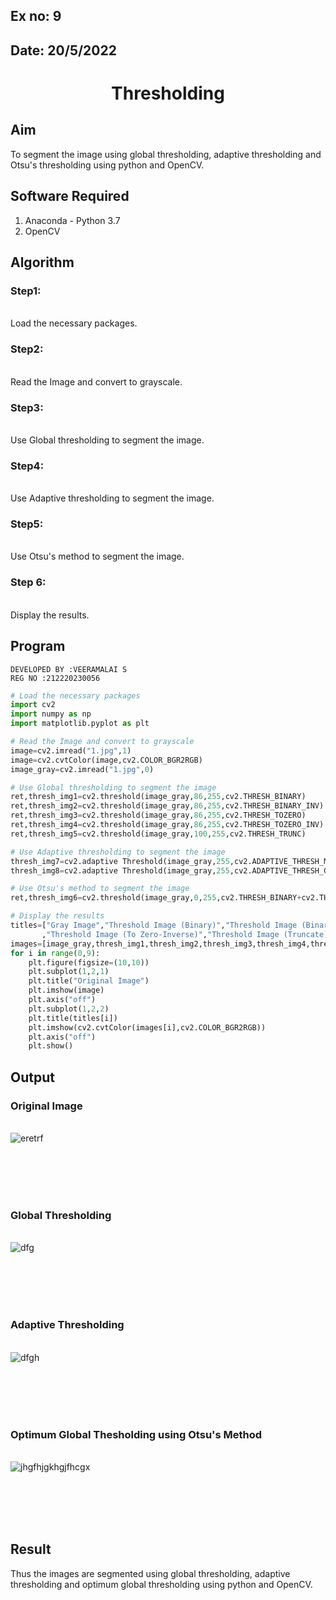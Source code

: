 ## Ex no: 9
## Date: 20/5/2022
# <p align="center">Thresholding
## Aim
To segment the image using global thresholding, adaptive thresholding and Otsu's thresholding using python and OpenCV.

## Software Required
1. Anaconda - Python 3.7
2. OpenCV

## Algorithm

### Step1:
<br>Load the necessary packages.

### Step2:
<br>Read the Image and convert to grayscale.

### Step3:
<br>Use Global thresholding to segment the image.

### Step4:
<br>Use Adaptive thresholding to segment the image.

### Step5:
<br>Use Otsu's method to segment the image.

### Step 6:
<br>Display the results.

## Program
```
DEVELOPED BY :VEERAMALAI S
REG NO :212220230056
```
```python
# Load the necessary packages
import cv2
import numpy as np
import matplotlib.pyplot as plt

# Read the Image and convert to grayscale
image=cv2.imread("1.jpg",1)
image=cv2.cvtColor(image,cv2.COLOR_BGR2RGB)
image_gray=cv2.imread("1.jpg",0)

# Use Global thresholding to segment the image
ret,thresh_img1=cv2.threshold(image_gray,86,255,cv2.THRESH_BINARY)
ret,thresh_img2=cv2.threshold(image_gray,86,255,cv2.THRESH_BINARY_INV)
ret,thresh_img3=cv2.threshold(image_gray,86,255,cv2.THRESH_TOZERO)
ret,thresh_img4=cv2.threshold(image_gray,86,255,cv2.THRESH_TOZERO_INV)
ret,thresh_img5=cv2.threshold(image_gray,100,255,cv2.THRESH_TRUNC)

# Use Adaptive thresholding to segment the image
thresh_img7=cv2.adaptive Threshold(image_gray,255,cv2.ADAPTIVE_THRESH_MEAN_C,cv2.THRESH_BINARY,11,2)
thresh_img8=cv2.adaptive Threshold(image_gray,255,cv2.ADAPTIVE_THRESH_GAUSSIAN_C,cv2.THRESH_BINARY,11,2)

# Use Otsu's method to segment the image 
ret,thresh_img6=cv2.threshold(image_gray,0,255,cv2.THRESH_BINARY+cv2.THRESH_OTSU)

# Display the results
titles=["Gray Image","Threshold Image (Binary)","Threshold Image (Binary Inverse)","Threshold Image (To Zero)"
       ,"Threshold Image (To Zero-Inverse)","Threshold Image (Truncate)","Otsu","Adaptive Threshold (Mean)","Adaptive Threshold (Gaussian)"]
images=[image_gray,thresh_img1,thresh_img2,thresh_img3,thresh_img4,thresh_img5,thresh_img6,thresh_img7,thresh_img8]
for i in range(0,9):
    plt.figure(figsize=(10,10))
    plt.subplot(1,2,1)
    plt.title("Original Image")
    plt.imshow(image)
    plt.axis("off")
    plt.subplot(1,2,2)
    plt.title(titles[i])
    plt.imshow(cv2.cvtColor(images[i],cv2.COLOR_BGR2RGB))
    plt.axis("off")
    plt.show()
```
## Output

### Original Image
<br>![eretrf](https://user-images.githubusercontent.com/75234790/169492667-ffe82dfb-170b-4c9d-9cd2-a37130cc90e7.png)

<br>
<br>
<br>
<br>

### Global Thresholding
<br>![dfg](https://user-images.githubusercontent.com/75234790/169492694-be4b6c4d-7024-4ca1-ab2a-78b55ffb833b.png)

<br>
<br>
<br>
<br>

### Adaptive Thresholding
<br>![dfgh](https://user-images.githubusercontent.com/75234790/169492716-1fb6e1de-4d4d-4501-ad51-baa2186bcc3d.png)

<br>
<br>
<br>
<br>

### Optimum Global Thesholding using Otsu's Method
<br>![jhgfhjgkhgjfhcgx](https://user-images.githubusercontent.com/75234790/169492735-6055b955-0019-4482-ba53-c5ea57b56d06.png)

<br>
<br>
<br>
<br>


## Result
Thus the images are segmented using global thresholding, adaptive thresholding and optimum global thresholding using python and OpenCV.

